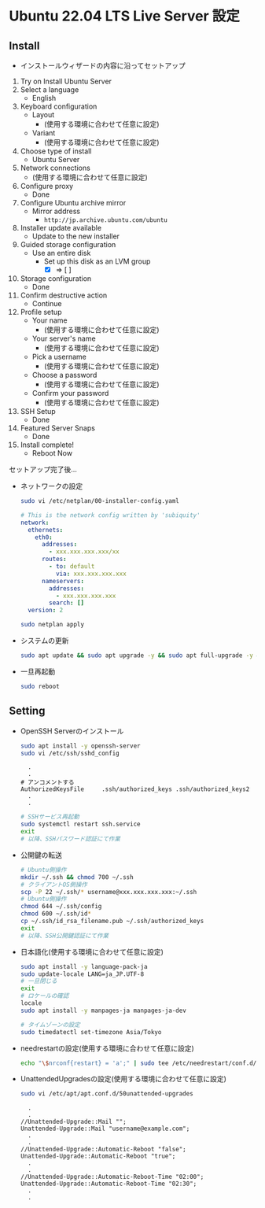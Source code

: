 # Ubuntu 22.04 LTS Live Server 設定

## Install

- インストールウィザードの内容に沿ってセットアップ

1. Try on Install Ubuntu Server
2. Select a language
   - English
3. Keyboard configuration
   - Layout
     - (使用する環境に合わせて任意に設定)
   - Variant
     - (使用する環境に合わせて任意に設定)
4. Choose type of install
   - Ubuntu Server
5. Network connections
   - (使用する環境に合わせて任意に設定)
6. Configure proxy
   - Done
7. Configure Ubuntu archive mirror
   - Mirror address
     - `http://jp.archive.ubuntu.com/ubuntu`
8. Installer update available
   - Update to the new installer
9. Guided storage configuration
   - Use an entire disk
     - Set up this disk as an LVM group
       - [X] ⇒ [ ]
10. Storage configuration
    - Done
11. Confirm destructive action
    - Continue
12. Profile setup
    - Your name
      - (使用する環境に合わせて任意に設定)
    - Your server's name
      - (使用する環境に合わせて任意に設定)
    - Pick a username
      - (使用する環境に合わせて任意に設定)
    - Choose a password
      - (使用する環境に合わせて任意に設定)
    - Confirm your password
      - (使用する環境に合わせて任意に設定)
13. SSH Setup
    - Done
14. Featured Server Snaps
    - Done
15. Install complete!
    - Reboot Now

セットアップ完了後...

- ネットワークの設定

  ```sh
  sudo vi /etc/netplan/00-installer-config.yaml
  ```

  ```yml:/etc/netplan/00-installer-config.yaml
  # This is the network config written by 'subiquity'
  network:
    ethernets:
      eth0:
        addresses:
          - xxx.xxx.xxx.xxx/xx
        routes:
          - to: default
            via: xxx.xxx.xxx.xxx
        nameservers:
          addresses:
            - xxx.xxx.xxx.xxx
          search: []
    version: 2
  ```

  ```sh
  sudo netplan apply
  ```

- システムの更新

  ```sh
  sudo apt update && sudo apt upgrade -y && sudo apt full-upgrade -y && sudo apt autoremove -y && sudo apt autoclean -y
  ```

- 一旦再起動

  ```sh
  sudo reboot
  ```

## Setting

- OpenSSH Serverのインストール

  ```sh
  sudo apt install -y openssh-server
  sudo vi /etc/ssh/sshd_config
  ```

  ```config:/etc/ssh/sshd_config
    .
    .
  # アンコメントする
  AuthorizedKeysFile     .ssh/authorized_keys .ssh/authorized_keys2
    .
    .
  ```

  ```sh
  # SSHサービス再起動
  sudo systemctl restart ssh.service
  exit
  # 以降、SSHパスワード認証にて作業
  ```

- 公開鍵の転送

  ```sh
  # Ubuntu側操作
  mkdir ~/.ssh && chmod 700 ~/.ssh
  # クライアントOS側操作
  scp -P 22 ~/.ssh/* username@xxx.xxx.xxx.xxx:~/.ssh
  # Ubuntu側操作
  chmod 644 ~/.ssh/config
  chmod 600 ~/.ssh/id*
  cp ~/.ssh/id_rsa_filename.pub ~/.ssh/authorized_keys
  exit
  # 以降、SSH公開鍵認証にて作業
  ```

- 日本語化(使用する環境に合わせて任意に設定)

  ```sh
  sudo apt install -y language-pack-ja
  sudo update-locale LANG=ja_JP.UTF-8
  # 一旦閉じる
  exit
  # ロケールの確認
  locale
  sudo apt install -y manpages-ja manpages-ja-dev

  # タイムゾーンの設定
  sudo timedatectl set-timezone Asia/Tokyo
  ```

- needrestartの設定(使用する環境に合わせて任意に設定)

  ```sh
  echo "\$nrconf{restart} = 'a';" | sudo tee /etc/needrestart/conf.d/50-local.conf
  ```

- UnattendedUpgradesの設定(使用する環境に合わせて任意に設定)

  ```sh
  sudo vi /etc/apt/apt.conf.d/50unattended-upgrades
  ```

  ```config:/etc/apt/apt.conf.d/50unattended-upgrades
    .
    .
  //Unattended-Upgrade::Mail "";
  Unattended-Upgrade::Mail "username@example.com";
    .
    .
  //Unattended-Upgrade::Automatic-Reboot "false";
  Unattended-Upgrade::Automatic-Reboot "true";
    .
    .
  //Unattended-Upgrade::Automatic-Reboot-Time "02:00";
  Unattended-Upgrade::Automatic-Reboot-Time "02:30";
    .
    .
  ```
